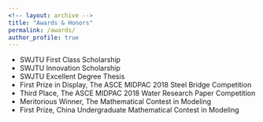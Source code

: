 ```yaml
---
<!-- layout: archive -->
title: "Awards & Honors"
permalink: /awards/
author_profile: true
---
```


* SWJTU First Class Scholarship
* SWJTU Innovation Scholarship
* SWJTU Excellent Degree Thesis
* First Prize in Display, The ASCE MIDPAC 2018 Steel Bridge Competition
* Third Place, The ASCE MIDPAC 2018 Water Research Paper Competition
* Meritorious Winner, The Mathematical Contest in Modeling
* First Prize, China Undergraduate Mathematical Contest in Modeling
